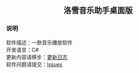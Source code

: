 <h2 align="center">洛雪音乐助手桌面版</h2>

### 说明

软件描述：一款音乐播放软件<br>
开发语言：C#<br>
更新内容请移步：[更新日志](https://github.com/zuiyichujian/zuiyimusic/blob/main/CHANGELOG.md)<br>
软件问题请提交：[lssues](https://github.com/zuiyichujian/zuiyimusic/issues)<br>
